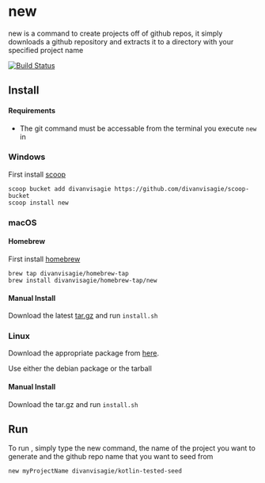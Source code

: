 # new
new is a command to create projects off of github repos, it simply downloads a github repository and extracts it to a directory with your specified project name

[![Build Status](https://travis-ci.org/divanvisagie/new.svg?branch=master)](https://travis-ci.org/divanvisagie/new)


## Install 

#### Requirements 
 - The git command must be accessable from the terminal you execute `new` in

### Windows 

First install [scoop](http://scoop.sh/)

```
scoop bucket add divanvisagie https://github.com/divanvisagie/scoop-bucket
scoop install new
```

### macOS

#### Homebrew

First install [homebrew](https://brew.sh/)

```
brew tap divanvisagie/homebrew-tap
brew install divanvisagie/homebrew-tap/new
```

#### Manual Install

Download the latest [tar.gz](https://github.com/divanvisagie/new/releases) and run `install.sh`


### Linux

Download the appropriate package from [here](https://github.com/divanvisagie/new/releases).

Use either the debian package or the tarball


#### Manual Install

Download the tar.gz and run `install.sh`



## Run

To run , simply type the new command, the name of the project you want to generate and the github repo name that you want to seed from

```sh
new myProjectName divanvisagie/kotlin-tested-seed
```
